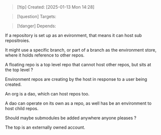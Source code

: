 
>[!tip] Created: [2025-01-13 Mon 14:28]

>[!question] Targets: 

>[!danger] Depends: 

If a repository is set up as an evironment, that means it can host sub repositroies.

It might use a specific branch, or part of a branch as the environment store, where it holds reference to other repos.

A floating repo is a top level repo that cannot host other repos, but sits at the top level ?

Environment repos are creating by the host in response to a user being created.

An org is a dao, which can host repos too.

A dao can operate on its own as a repo, as well has be an environment to host child repos.

Should maybe submodules be added anywhere anyone pleases ?

The top is an externally owned account.